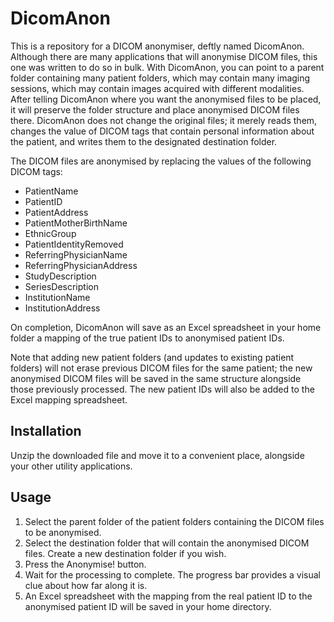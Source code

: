 # DicomAnon
This is a repository for a DICOM anonymiser, deftly named DicomAnon. Although there are many applications that will anonymise DICOM files, this one was written to do so in bulk. With DicomAnon, you can point to a parent folder containing many patient folders, which may contain many imaging sessions, which may contain images acquired with different modalities. After telling DicomAnon where you want the anonymised files to be placed, it will preserve the folder structure and place anonymised DICOM files there. DicomAnon does not change the original files; it merely reads them, changes the value of DICOM tags that contain personal information about the patient, and writes them to the designated destination folder.

The DICOM files are anonymised by replacing the values of the following DICOM tags:
* PatientName
* PatientID
* PatientAddress
* PatientMotherBirthName
* EthnicGroup
* PatientIdentityRemoved
* ReferringPhysicianName
* ReferringPhysicianAddress
* StudyDescription
* SeriesDescription
* InstitutionName
* InstitutionAddress

On completion, DicomAnon will save as an Excel spreadsheet in your home folder a mapping of the true patient IDs to anonymised patient IDs.

Note that adding new patient folders (and updates to existing patient folders) will not erase previous DICOM files for the same patient; the new anonymised DICOM files will be saved in the same structure alongside those previously processed. The new patient IDs will also be added to the Excel mapping spreadsheet.

## Installation
Unzip the downloaded file and move it to a convenient place, alongside your other utility applications.

## Usage
1. Select the parent folder of the patient folders containing the DICOM files to be anonymised.
2. Select the destination folder that will contain the anonymised DICOM files. Create a new destination folder if you wish.
3. Press the Anonymise! button.
4. Wait for the processing to complete. The progress bar provides a visual clue about how far along it is.
5. An Excel spreadsheet with the mapping from the real patient ID to the anonymised patient ID will be saved in your home directory.

